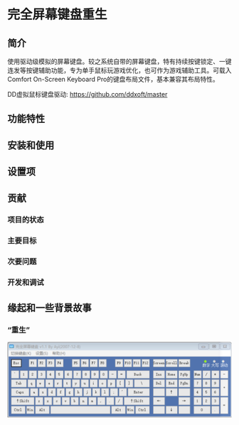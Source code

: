 # 完全屏幕键盘重生

## 简介

使用驱动级模拟的屏幕键盘。较之系统自带的屏幕键盘，特有持续按键锁定、一键连发等按键辅助功能，专为单手鼠标玩游戏优化，也可作为游戏辅助工具。可载入Comfort On-Screen Keyboard Pro的键盘布局文件，基本兼容其布局特性。

DD虚拟鼠标键盘驱动: https://github.com/ddxoft/master

## 功能特性



## 安装和使用



## 设置项

## 贡献

### 项目的状态

### 主要目标

### 次要问题

### 开发和调试

## 缘起和一些背景故事

### “重生”

![the_origin](.\the_origin.png)

